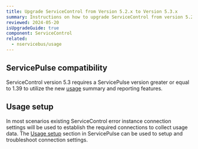 ```yaml
---
title: Upgrade ServiceControl from Version 5.2.x to Version 5.3.x
summary: Instructions on how to upgrade ServiceControl from version 5.2.x to 5.3.x
reviewed: 2024-05-20
isUpgradeGuide: true
component: ServiceControl
related:
  - nservicebus/usage
---
```


## ServicePulse compatibility

ServiceControl version 5.3 requires a ServicePulse version greater or equal to 1.39 to utilize the new [usage](./../../servicepulse/usage.md) summary and reporting features.

## Usage setup

In most scenarios existing ServiceControl error instance connection settings will be used to establish the required connections to collect usage data.
The [Usage setup](./../../servicepulse/usage-config.md) section in ServicePulse can be used to setup and troubleshoot connection settings.
